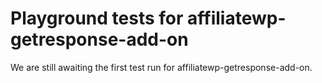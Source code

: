 # Playground tests for affiliatewp-getresponse-add-on
We are still awaiting the first test run for affiliatewp-getresponse-add-on.
